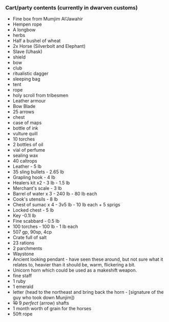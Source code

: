 ---
---

### Cart/party contents (currently in dwarven customs)

* Fine box from Mumjim Al'Jawahir
* Hempen rope
* A longbow
* herbs
* Half a bushel of wheat
* 2x Horse (Silverbolt and Elephant)
* Slave (Uhask)
* shield
* bow
* club
* ritualistic dagger
* sleeping bag
* tent
* rope
* holy scroll from tribesmen
* Leather armour
* Bow Blade
* 25 arrows
* chest
* case of maps
* bottle of ink
* vulture quill
* 10 torches
* 2 bottles of oil
* vial of perfume
* sealing wax
* 40 caltrops
* Leather - 5 lb
* 35 sling bullets - 2.65 lb
* Grapling hook - 4 lb
* Healers kit x2 - 3 lb - 1.5 lb
* Merchant's scale - 3 lb
* Barrel of water x 3 - 240 lb - 80 lb each
* Cook's utensils - 8 lb
* Chest of sumac x 4 - 3v5 lb - 10 lb each + 5 sprigs
* Locked chest - 5 lb
* Key -0.1l lb
* Fine scabbard - 0.5 lb
* 100 torches - 100 lb - 1 lb each
* 507 gp, 90sp, 4cp
* Crate full of salt
* 23 rations
* 2 parchments
* Waystone
* Ancient looking pendant - have seen these around, but not sure what it relates to, heavier than it should be, warm, flickering a bit.
* Unicorn horn which could be used as a makeshift weapon.
* fine staff
* 1 ruby
* 1 emerald
* letter (head to the northeast and bring back the horn - [signature of the guy who took down Munjim])
* ~~10~~ 9 *perfect* (arrow) shafts
* 1 month worth of grain for the horses
* 50ft rope
